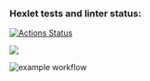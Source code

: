### Hexlet tests and linter status:
[![Actions Status](https://github.com/izhiltsov/python-project-lvl1/workflows/hexlet-check/badge.svg)](https://github.com/izhiltsov/python-project-lvl1/actions)

<a href="https://codeclimate.com/github/izhiltsov/python-project-lvl1/maintainability"><img src="https://api.codeclimate.com/v1/badges/ad5685db0bbe1609b82b/maintainability" /></a>

![example workflow](https://github.com/izhiltsov/python-project-lvl1/actions/workflows/py_ci.yml/badge.svg)
